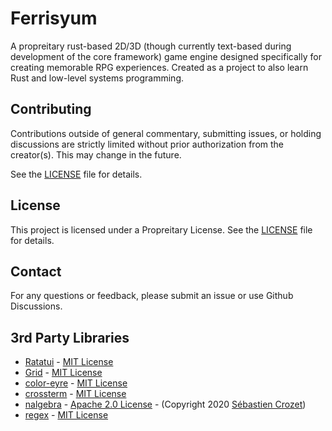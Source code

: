 # Ferrisyum
A propreitary rust-based 2D/3D (though currently text-based during development of the core 
framework) game engine designed specifically for creating memorable RPG experiences. 
Created as a project to also learn Rust and low-level systems programming.

## Contributing

Contributions outside of general commentary, submitting issues, or holding discussions are 
strictly limited without prior authorization from the creator(s). This may change in the future.

See the [LICENSE](LICENSE) file for details.

## License

This project is licensed under a Propreitary License. See the [LICENSE](LICENSE) file for details.

## Contact

For any questions or feedback, please submit an issue or use Github Discussions.

## 3rd Party Libraries

* [Ratatui](https://github.com/ratatui/ratatui/) - [MIT License](https://github.com/ratatui/ratatui/blob/main/LICENSE)
* [Grid](https://github.com/becheran/grid) - [MIT License](https://github.com/becheran/grid)
* [color-eyre](https://crates.io/crates/color-eyre/) - [MIT License](https://choosealicense.com/licenses/mit/)
* [crossterm](https://github.com/crossterm-rs/crossterm) - [MIT License](https://github.com/crossterm-rs/crossterm/blob/master/LICENSE)
* [nalgebra](https://github.com/dimforge/nalgebra) - [Apache 2.0 License](https://github.com/dimforge/nalgebra?tab=Apache-2.0-1-ov-file#readme) - (Copyright 2020 [Sébastien Crozet](https://github.com/sebcrozet))
* [regex](https://github.com/rust-lang/regex) - [MIT License](https://github.com/rust-lang/regex/blob/master/LICENSE-MIT)
